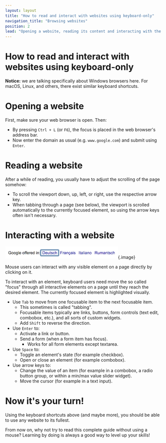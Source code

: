 ```yaml
---
layout: layout
title: "How to read and interact with websites using keyboard-only"
navigation_title: "Browsing websites"
position: 2
lead: "Opening a website, reading its content and interacting with the available controls using a keyboard only is delightfully easy. Browsers offer all this functionality with only a few keys on the keyboard. And most of those keys you may be using already on a daily basis."
---
```


# How to read and interact with websites using keyboard-only

**Notice:** we are talking specifically about Windows browsers here. For macOS, Linux, and others, there exist similar keyboard shortcuts.

# Opening a website

First, make sure your web browser is open. Then:

- By pressing `Ctrl + L` (or `F6`), the focus is placed in the web browser's address bar.
- Now enter the domain as usual (e.g. `www.google.com`) and submit using `Enter`.

# Reading a website

After a while of reading, you usually have to adjust the scrolling of the page somehow:

- To scroll the viewport down, up, left, or right, use the respective arrow key.
- When tabbing through a page (see below), the viewport is scrolled automatically to the currently focused element, so using the arrow keys often isn't necessary.

# Interacting with a website

![Chrome's default focus style](_media/chromes-default-focus-style.png){.image}

Mouse users can interact with any visible element on a page directly by clicking on it.

To interact with an element, keyboard users need move the so called "focus" through all interactive elements on a page until they reach the desired element. The currently focused element is highlighted visually.

- Use `Tab` to move from one focusable item to the next focusable item.
    - This sometimes is called "tabbing".
    - Focusable items typically are links, buttons, form controls (text edit, combobox, etc.), and all sorts of custom widgets.
    - Add `Shift` to reverse the direction.
- Use `Enter` to:
    - Activate a link or button.
    - Send a form (when a form item has focus).
        - Works for all form elements except textarea.
- Use `Space` to:
    - Toggle an element's state (for example checkbox).
    - Open or close an element (for example combobox).
- Use arrow keys to:
    - Change the value of an item (for example in a combobox, a radio button group, or within a min/max value slider widget).
    - Move the cursor (for example in a text input).

# Now it's your turn!

Using the keyboard shortcuts above (and maybe more), you should be able to use any website to its fullest.

From now on, why not try to read this complete guide without using a mouse? Learning by doing is always a good way to level up your skills!